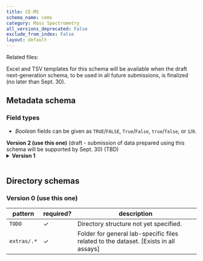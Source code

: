```yaml
---
title: CE-MS
schema_name: cems
category: Mass Spectrometry
all_versions_deprecated: False
exclude_from_index: False
layout: default
---
```


Related files:

Excel and TSV templates for this schema will be available when the draft next-generation schema, to be used in all future submissions, is finalized (no later than Sept. 30).



## Metadata schema

### Field types
- *Boolean* fields can be given as `TRUE`/`FALSE`, `True`/`False`, `true`/`false`, or `1`/`0`.  


<summary><b>Version 2 (use this one)</b> (draft - submission of data prepared using this schema will be supported by Sept. 30) (TBD)</summary>


<details markdown="1" ><summary><b>Version 1</b></summary>


### Shared by all types

<a name="version"></a>
##### [`version`](#version)
Version of the schema to use when validating this metadata.

| constraint | value |
| --- | --- |
| enum | `1` |
| required | `True` |

<a name="description"></a>
##### [`description`](#description)
Free-text description of this assay.

| constraint | value |
| --- | --- |
| required | `True` |

<a name="donor_id"></a>
##### [`donor_id`](#donor_id)
HuBMAP Display ID of the donor of the assayed tissue. Example: `ABC123`.

| constraint | value |
| --- | --- |
| pattern (regular expression) | <code>[A-Z]+[0-9]+</code> |
| required | `True` |

<a name="tissue_id"></a>
##### [`tissue_id`](#tissue_id)
HuBMAP Display ID of the assayed tissue. Example: `ABC123-BL-1-2-3_456`.

| constraint | value |
| --- | --- |
| pattern (regular expression) | <code>(([A-Z]+[0-9]+)-[A-Z]{2}\d*(-\d+)+(_\d+)?)(,([A-Z]+[0-9]+)-[A-Z]{2}\d*(-\d+)+(_\d+)?)*</code> |
| required | `True` |

<a name="execution_datetime"></a>
##### [`execution_datetime`](#execution_datetime)
Start date and time of assay, typically a date-time stamped folder generated by the acquisition instrument. YYYY-MM-DD hh:mm, where YYYY is the year, MM is the month with leading 0s, and DD is the day with leading 0s, hh is the hour with leading zeros, mm are the minutes with leading zeros.

| constraint | value |
| --- | --- |
| type | `datetime` |
| format | `%Y-%m-%d %H:%M` |
| required | `True` |

<a name="protocols_io_doi"></a>
##### [`protocols_io_doi`](#protocols_io_doi)
DOI for protocols.io referring to the protocol for this assay.

| constraint | value |
| --- | --- |
| required | `True` |
| pattern (regular expression) | <code>10\.17504/.*</code> |
| url | prefix: <code>https://dx.doi.org/</code> |

<a name="operator"></a>
##### [`operator`](#operator)
Name of the person responsible for executing the assay.

| constraint | value |
| --- | --- |
| required | `True` |

<a name="operator_email"></a>
##### [`operator_email`](#operator_email)
Email address for the operator.

| constraint | value |
| --- | --- |
| format | `email` |
| required | `True` |

<a name="pi"></a>
##### [`pi`](#pi)
Name of the principal investigator responsible for the data.

| constraint | value |
| --- | --- |
| required | `True` |

<a name="pi_email"></a>
##### [`pi_email`](#pi_email)
Email address for the principal investigator.

| constraint | value |
| --- | --- |
| format | `email` |
| required | `True` |

<a name="assay_category"></a>
##### [`assay_category`](#assay_category)
Each assay is placed into one of the following 4 general categories: generation of images of microscopic entities, identification & quantitation of molecules by mass spectrometry, imaging mass spectrometry, and determination of nucleotide sequence.

| constraint | value |
| --- | --- |
| enum | `mass_spectrometry` |
| required | `True` |

<a name="assay_type"></a>
##### [`assay_type`](#assay_type)
The specific type of assay being executed.

| constraint | value |
| --- | --- |
| enum | `CE-MS` |
| required | `True` |

<a name="analyte_class"></a>
##### [`analyte_class`](#analyte_class)
Analytes are the target molecules being measured with the assay.

| constraint | value |
| --- | --- |
| enum | `protein`, `metabolites`, `lipids`, `peptides`, `phosphopeptides`, or `glycans` |
| required | `True` |

<a name="is_targeted"></a>
##### [`is_targeted`](#is_targeted)
Specifies whether or not a specific molecule(s) is/are targeted for detection/measurement by the assay.

| constraint | value |
| --- | --- |
| type | `boolean` |
| required | `True` |

<a name="acquisition_instrument_vendor"></a>
##### [`acquisition_instrument_vendor`](#acquisition_instrument_vendor)
An acquisition instrument is the device that contains the signal detection hardware and signal processing software. Assays generate signals such as light of various intensities or color or signals representing the molecular mass.

| constraint | value |
| --- | --- |
| required | `True` |

<a name="acquisition_instrument_model"></a>
##### [`acquisition_instrument_model`](#acquisition_instrument_model)
Manufacturers of an acquisition instrument may offer various versions (models) of that instrument with different features or sensitivities. Differences in features or sensitivities may be relevant to processing or interpretation of the data.

| constraint | value |
| --- | --- |
| required | `True` |

### Unique to this type

<a name="ms_source"></a>
##### [`ms_source`](#ms_source)
The technique used for sampling and ionization of the sample.

| constraint | value |
| --- | --- |
| enum | `nanoflex` or `ESI` |
| required | `True` |

<a name="polarity"></a>
##### [`polarity`](#polarity)
The polarity of the mass analysis (positive or negative ion modes)

| constraint | value |
| --- | --- |
| enum | `negative ion mode`, `positive ion mode`, or `negative and positive ion mode` |
| required | `True` |

<a name="mz_range_low_value"></a>
##### [`mz_range_low_value`](#mz_range_low_value)
The low value of the scanned mass range for MS1. (unitless)

| constraint | value |
| --- | --- |
| type | `number` |
| required | `True` |

<a name="mz_range_high_value"></a>
##### [`mz_range_high_value`](#mz_range_high_value)
The high value of the scanned mass range for MS1. (unitless)

| constraint | value |
| --- | --- |
| type | `number` |
| required | `True` |

<a name="mass_resolving_power"></a>
##### [`mass_resolving_power`](#mass_resolving_power)
The MS1 resolving power defined as m/∆m where ∆m is the FWHM for a given peak with a specified m/z (m). (unitless) Leave blank if not applicable.

| constraint | value |
| --- | --- |
| type | `number` |
| required | `False` |

<a name="mz_resolving_power"></a>
##### [`mz_resolving_power`](#mz_resolving_power)
The peak (m/z) used to calculate the resolving power. Leave blank if not applicable.

| constraint | value |
| --- | --- |
| type | `number` |
| required | `False` |

<a name="ion_mobility"></a>
##### [`ion_mobility`](#ion_mobility)
Specifies whether or not ion mobility spectrometry was performed and which technology was used. Technologies for measuring ion mobility: Traveling Wave Ion Mobility Spectrometry (TWIMS), Trapped Ion Mobility Spectrometry (TIMS), High Field Asymmetric waveform ion Mobility Spectrometry (FAIMS), Drift Tube Ion Mobility Spectrometry (DTIMS, Structures for Lossless Ion Manipulations (SLIM). Leave blank if not applicable.

| constraint | value |
| --- | --- |
| required | `False` |
| enum | `TIMS`, `TWIMS`, `FAIMS`, `DTIMS`, or `SLIMS` |

<a name="data_collection_mode"></a>
##### [`data_collection_mode`](#data_collection_mode)
Mode of data collection in tandem MS assays. Either DDA (Data-dependent acquisition), DIA (Data-independent acquisition), MRM (multiple reaction monitoring), or PRM (parallel reaction monitoring).

| constraint | value |
| --- | --- |
| enum | `DDA`, `DIA`, `MRM`, or `PRM` |
| required | `True` |

<a name="ms_scan_mode"></a>
##### [`ms_scan_mode`](#ms_scan_mode)
Indicates whether the data were generated using MS, MS/MS or MS3.

| constraint | value |
| --- | --- |
| enum | `MS`, `MS/MS`, or `MS3` |
| required | `True` |

<a name="labeling"></a>
##### [`labeling`](#labeling)
Indicates whether samples were labeled prior to MS analysis (e.g., TMT).

| constraint | value |
| --- | --- |
| required | `True` |

<a name="section_prep_protocols_io_doi"></a>
##### [`section_prep_protocols_io_doi`](#section_prep_protocols_io_doi)
DOI for protocols.io referring to the protocol for preparing tissue sections for the assay.

| constraint | value |
| --- | --- |
| required | `True` |
| pattern (regular expression) | <code>10\.17504/.*</code> |
| url | prefix: <code>https://dx.doi.org/</code> |

<a name="ce_interface"></a>
##### [`ce_interface`](#ce_interface)
Method by which the separation capillary interfaces with mass spectrometer and enables electrospray ionization while completing the separation circuit. The two most prevalent commercial interfaces are sheathless and sheath-flow.

| constraint | value |
| --- | --- |
| enum | `sheath-flow` or `sheathless` |
| required | `True` |

<a name="ce_capillary_coating"></a>
##### [`ce_capillary_coating`](#ce_capillary_coating)
Treatment of surface of separation capillary. Capillary coating affects the absorption of analytes on capillary inner walls and regulates electroosmotic flow. Entries should indicate the charge of the coating and chemical composition (e.g. "Neutral; Polyacrylamide" or "Positive; Polyethyleneimine" or "Uncoated").

| constraint | value |
| --- | --- |
| required | `True` |

<a name="ce_background_electrolyte"></a>
##### [`ce_background_electrolyte`](#ce_background_electrolyte)
Chemical composition of the background electrolyte that fills the separation capillary (e.g. "3% acetic acid").

| constraint | value |
| --- | --- |
| required | `True` |

<a name="ce_instrument_vendor"></a>
##### [`ce_instrument_vendor`](#ce_instrument_vendor)
The manufacturer of the instrument used for capillary zone electrophoresis. Capillary electrophoresis is used to separate complex biological mixtures prior to performing MS-based analyses. Separations are performed based the analytes migrate through an electrolyte solution in the presence of an electric field.

| constraint | value |
| --- | --- |
| required | `True` |

<a name="ce_instrument_model"></a>
##### [`ce_instrument_model`](#ce_instrument_model)
The model name of the instrument used for capillary zone electrophoresis.

| constraint | value |
| --- | --- |
| required | `True` |

<a name="ce_electroosmotic_flow"></a>
##### [`ce_electroosmotic_flow`](#ce_electroosmotic_flow)
Properties of the electroosmotic flow (EOF). Normal EOF is defined as flow towards the cathode, reversed EOF is defined as flow towards the anode, and suppressed EOF involves marginal to almost no flow (e.g. when a neutral coating is used).

| constraint | value |
| --- | --- |
| enum | `suppressed`, `normal`, or `reversed` |
| required | `True` |

<a name="spatial_type"></a>
##### [`spatial_type`](#spatial_type)
Specifies whether or not the analysis was performed in a spatialy targeted manner and the technique used for spatial sampling. For example, Laser-capture microdissection (LCM), Liquid Extraction Surface Analysis (LESA), Nanodroplet Processing in One pot for Trace Samples (nanoPOTS). Leave blank if not applicable.

| constraint | value |
| --- | --- |
| required | `False` |
| enum | `LCM`, `LESA`, `nanoPOTS`, or `microLESA` |

<a name="spatial_sampling_type"></a>
##### [`spatial_sampling_type`](#spatial_sampling_type)
Specifies whether or not the analysis was performed in a spatially targeted manner. Spatial profiling experiments target specific tissue foci but do not necessarily generate images. Spatial imaging expriments collect data from a regular array (pixels) that can be visualized as heat maps of ion intensity at each location (molecular images). Leave blank if data are derived from bulk analysis. Leave blank if not applicable.

| constraint | value |
| --- | --- |
| required | `False` |
| enum | `profiling` or `imaging` |

<a name="spatial_target"></a>
##### [`spatial_target`](#spatial_target)
Specifies the cell-type or functional tissue unit (FTU) that is targeted in the spatial profiling experiment. Leave blank if data are generated in imaging mode without a specific target structure. Leave blank if not applicable.

| constraint | value |
| --- | --- |
| required | `False` |

<a name="resolution_x_value"></a>
##### [`resolution_x_value`](#resolution_x_value)
The width of a pixel. Leave blank if not applicable.

| constraint | value |
| --- | --- |
| type | `number` |
| required | `False` |

<a name="resolution_x_unit"></a>
##### [`resolution_x_unit`](#resolution_x_unit)
The unit of measurement of the width of a pixel. Leave blank if not applicable.

| constraint | value |
| --- | --- |
| enum | `nm` or `um` |
| required | `False` |
| required if | `resolution_x_value` present |

<a name="resolution_y_value"></a>
##### [`resolution_y_value`](#resolution_y_value)
The height of a pixel. Leave blank if not applicable.

| constraint | value |
| --- | --- |
| type | `number` |
| required | `False` |

<a name="resolution_y_unit"></a>
##### [`resolution_y_unit`](#resolution_y_unit)
The unit of measurement of the height of a pixel. Leave blank if not applicable.

| constraint | value |
| --- | --- |
| enum | `nm` or `um` |
| required | `False` |
| required if | `resolution_y_value` present |

<a name="processing_search"></a>
##### [`processing_search`](#processing_search)
Software for analyzing and searching LC-MS/MS omics data.

| constraint | value |
| --- | --- |
| required | `True` |

<a name="processing_protocols_io_doi"></a>
##### [`processing_protocols_io_doi`](#processing_protocols_io_doi)
DOI for analysis protocols.io for this assay. Leave blank if not applicable.

| constraint | value |
| --- | --- |
| required | `False` |
| pattern (regular expression) | <code>10\.17504/.*</code> |
| url | prefix: <code>https://dx.doi.org/</code> |

<a name="overall_protocols_io_doi"></a>
##### [`overall_protocols_io_doi`](#overall_protocols_io_doi)
DOI for protocols.io for the overall process.

| constraint | value |
| --- | --- |
| required | `True` |
| pattern (regular expression) | <code>10\.17504/.*</code> |
| url | prefix: <code>https://dx.doi.org/</code> |

<a name="contributors_path"></a>
##### [`contributors_path`](#contributors_path)
Relative path to file with ORCID IDs for contributors for this dataset.

| constraint | value |
| --- | --- |
| required | `True` |

<a name="data_path"></a>
##### [`data_path`](#data_path)
Relative path to file or directory with instrument data. Downstream processing will depend on filename extension conventions.

| constraint | value |
| --- | --- |
| required | `True` |

</details>


<br>

## Directory schemas
### Version 0 (use this one)

| pattern | required? | description |
| --- | --- | --- |
| <code>TODO</code> | ✓ | Directory structure not yet specified. |
| <code>extras/.*</code> | ✓ | Folder for general lab-specific files related to the dataset. [Exists in all assays] |

